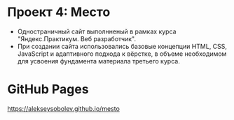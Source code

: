 # Проект 4: Место

* Одностраничный сайт выполнненый в рамках курса "Яндекс.Практикум. Веб разработчик".
* При создании сайта использовались базовые концепции HTML, CSS, JavaScript  и адаптивного подхода к вёрстке, в объеме  необходимом для усвоения фундамента материала  третьего курса.
# GitHub Pages
https://alekseysobolev.github.io/mesto
